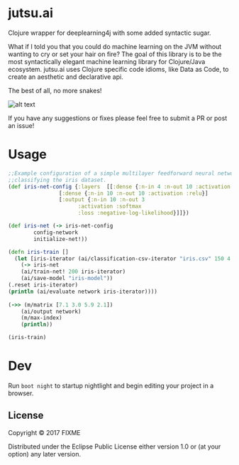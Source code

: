 # jutsu.ai

Clojure wrapper for deeplearning4j with some added syntactic sugar.

What if I told you that you could do machine learning on the JVM without wanting to cry or 
set your hair on fire? The goal of this library is to be the most syntactically elegant machine learning library for Clojure/Java ecosystem. jutsu.ai uses Clojure specific code idioms, like Data as Code, to create an aesthetic and declarative api.

The best of all, no more snakes!


![alt text](http://wp.patheos.com.s3.amazonaws.com/blogs/wildhunt/files/2011/03/saintpatrick.jpg)

If you have any suggestions or fixes please feel free to submit a PR or post an issue!

# Usage

```clojure
;;Example configuration of a simple multilayer feedforward neural network architecture
;;classifying the iris dataset.
(def iris-net-config {:layers  [[:dense {:n-in 4 :n-out 10 :activation :relu}]
				[:dense {:n-in 10 :n-out 10 :activation :relu}]
				[:output {:n-in 10 :n-out 3
					  :activation :softmax
					  :loss :negative-log-likelihood}]]})

(def iris-net (-> iris-net-config
		config-network
		initialize-net!))

(defn iris-train []
  (let [iris-iterator (ai/classification-csv-iterator "iris.csv" 150 4 3)]
    (-> iris-net
	(ai/train-net! 200 iris-iterator)
	(ai/save-model "iris-model"))
(.reset iris-iterator)
(println (ai/evaluate network iris-iterator))))
    
(->> (m/matrix [7.1 3.0 5.9 2.1])
	(ai/output network)
	(m/max-index)
	(println))

(iris-train)
```
# Dev

Run `boot night` to startup nightlight and begin editing your project in a browser.

## License

Copyright © 2017 FIXME

Distributed under the Eclipse Public License either version 1.0 or (at
your option) any later version.
